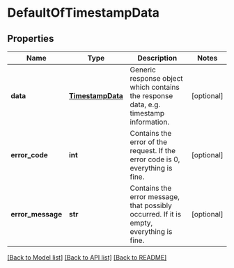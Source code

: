 # DefaultOfTimestampData

## Properties
Name | Type | Description | Notes
------------ | ------------- | ------------- | -------------
**data** | [**TimestampData**](TimestampData.md) | Generic response object which contains the response data, e.g. timestamp information. | [optional] 
**error_code** | **int** | Contains the error of the request. If the error code is 0, everything is fine. | [optional] 
**error_message** | **str** | Contains the error message, that possibly occurred. If it is empty, everything is fine. | [optional] 

[[Back to Model list]](../README.md#documentation-for-models) [[Back to API list]](../README.md#documentation-for-api-endpoints) [[Back to README]](../README.md)


